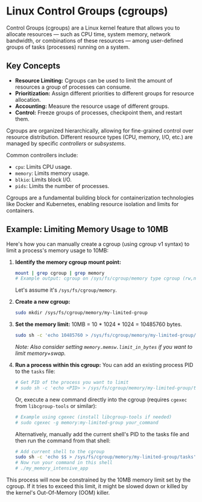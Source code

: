 # Linux Control Groups (cgroups)

Control Groups (cgroups) are a Linux kernel feature that allows you to allocate resources — such as CPU time, system memory, network bandwidth, or combinations of these resources — among user-defined groups of tasks (processes) running on a system.

## Key Concepts

*   **Resource Limiting:** Cgroups can be used to limit the amount of resources a group of processes can consume.
*   **Prioritization:** Assign different priorities to different groups for resource allocation.
*   **Accounting:** Measure the resource usage of different groups.
*   **Control:** Freeze groups of processes, checkpoint them, and restart them.

Cgroups are organized hierarchically, allowing for fine-grained control over resource distribution. Different resource types (CPU, memory, I/O, etc.) are managed by specific *controllers* or *subsystems*.

Common controllers include:
*   `cpu`: Limits CPU usage.
*   `memory`: Limits memory usage.
*   `blkio`: Limits block I/O.
*   `pids`: Limits the number of processes.

Cgroups are a fundamental building block for containerization technologies like Docker and Kubernetes, enabling resource isolation and limits for containers.

## Example: Limiting Memory Usage to 10MB

Here's how you can manually create a cgroup (using cgroup v1 syntax) to limit a process's memory usage to 10MB:

1.  **Identify the memory cgroup mount point:**
    ```bash
    mount | grep cgroup | grep memory
    # Example output: cgroup on /sys/fs/cgroup/memory type cgroup (rw,nosuid,nodev,noexec,relatime,memory)
    ```
    Let's assume it's `/sys/fs/cgroup/memory`.

2.  **Create a new cgroup:**
    ```bash
    sudo mkdir /sys/fs/cgroup/memory/my-limited-group
    ```

3.  **Set the memory limit:** 10MB = 10 * 1024 * 1024 = 10485760 bytes.
    ```bash
    sudo sh -c 'echo 10485760 > /sys/fs/cgroup/memory/my-limited-group/memory.limit_in_bytes'
    ```
    *Note: Also consider setting `memory.memsw.limit_in_bytes` if you want to limit memory+swap.*

4.  **Run a process within this cgroup:**
    You can add an existing process PID to the `tasks` file:
    ```bash
    # Get PID of the process you want to limit
    # sudo sh -c 'echo <PID> > /sys/fs/cgroup/memory/my-limited-group/tasks'
    ```
    Or, execute a new command directly into the cgroup (requires `cgexec` from `libcgroup-tools` or similar):
    ```bash
    # Example using cgexec (install libcgroup-tools if needed)
    # sudo cgexec -g memory:my-limited-group your_command
    ```
    Alternatively, manually add the current shell's PID to the tasks file and then run the command from that shell:
    ```bash
    # Add current shell to the cgroup
    sudo sh -c 'echo $$ > /sys/fs/cgroup/memory/my-limited-group/tasks'
    # Now run your command in this shell
    # ./my_memory_intensive_app
    ```

This process will now be constrained by the 10MB memory limit set by the cgroup. If it tries to exceed this limit, it might be slowed down or killed by the kernel's Out-Of-Memory (OOM) killer.